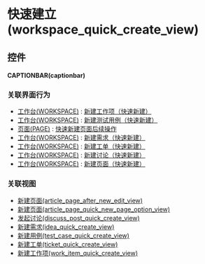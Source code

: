 # 快速建立(workspace_quick_create_view)  <!-- {docsify-ignore-all} -->



## 控件
#### CAPTIONBAR(captionbar)


### 关联界面行为
  * [工作台(WORKSPACE)](module/Base/workspace) : [新建工作项（快速新建）](module/Base/workspace#界面行为)
  * [工作台(WORKSPACE)](module/Base/workspace) : [新建测试用例（快速新建）](module/Base/workspace#界面行为)
  * [页面(PAGE)](module/Wiki/article_page) : [快速新建页面后续操作](module/Wiki/article_page#界面行为)
  * [工作台(WORKSPACE)](module/Base/workspace) : [新建需求（快速新建）](module/Base/workspace#界面行为)
  * [工作台(WORKSPACE)](module/Base/workspace) : [新建工单（快速新建）](module/Base/workspace#界面行为)
  * [工作台(WORKSPACE)](module/Base/workspace) : [新建讨论（快速新建）](module/Base/workspace#界面行为)
  * [工作台(WORKSPACE)](module/Base/workspace) : [新建页面（快速新建）](module/Base/workspace#界面行为)

### 关联视图
  * [新建页面(article_page_after_new_edit_view)](app/view/article_page_after_new_edit_view)
  * [新建页面(article_page_quick_new_page_option_view)](app/view/article_page_quick_new_page_option_view)
  * [发起讨论(discuss_post_quick_create_view)](app/view/discuss_post_quick_create_view)
  * [新建需求(idea_quick_create_view)](app/view/idea_quick_create_view)
  * [新建用例(test_case_quick_create_view)](app/view/test_case_quick_create_view)
  * [新建工单(ticket_quick_create_view)](app/view/ticket_quick_create_view)
  * [新建工作项(work_item_quick_create_view)](app/view/work_item_quick_create_view)

<script>
 const { createApp } = Vue
  createApp({
    data() {
      return {

      }
    }
  }).use(ElementPlus).mount('#app')
</script>